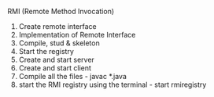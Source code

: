 RMI (Remote Method Invocation)

1. Create remote interface
2. Implementation of Remote Interface
3. Compile, stud & skeleton 
4. Start the registry 
5. Create and start server
6. Create and start client
7. Compile all the files -
	 javac *.java
8. start the RMI registry using the terminal - 
	start rmiregistry